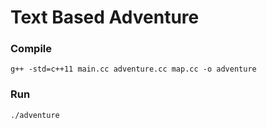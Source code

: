 # Text Based Adventure

### Compile
`g++ -std=c++11 main.cc adventure.cc map.cc -o adventure`

### Run
`./adventure`